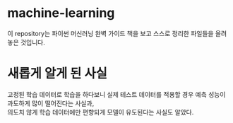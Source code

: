 # machine-learning

이 repository는 파이썬 머신러닝 완벽 가이드 책을 보고 스스로 정리한 파일들을 올려놓은 것입니다. 

# 새롭게 알게 된 사실

고정된 학습 데이터로 학습을 하다보니 실제 테스트 데이터를 적용할 경우 예측 성능이 과도하게 많이 떨어진다는 사실과,  
의도치 않게 학습 데이터에만 편향되게 모델이 유도된다는 사실도 알았다. 
